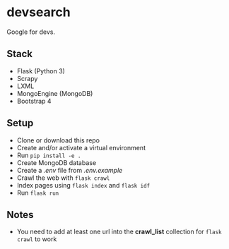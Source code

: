 # devsearch
Google for devs.

## Stack
- Flask (Python 3)
- Scrapy
- LXML
- MongoEngine (MongoDB)
- Bootstrap 4

## Setup
- Clone or download this repo
- Create and/or activate a virtual environment
- Run `pip install -e .`
- Create MongoDB database
- Create a *.env* file from *.env.example*
- Crawl the web with `flask crawl`
- Index pages using `flask index` and `flask idf`
- Run `flask run`

## Notes
- You need to add at least one url into the **crawl_list** collection for `flask crawl` to work